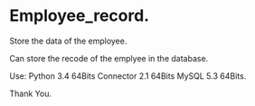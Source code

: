 # Employee_record.
Store the data of the employee.

Can store the recode of the emplyee in the database.

Use:
Python 3.4 64Bits
Connector 2.1   64Bits
MySQL 5.3   64Bits.



Thank You.
